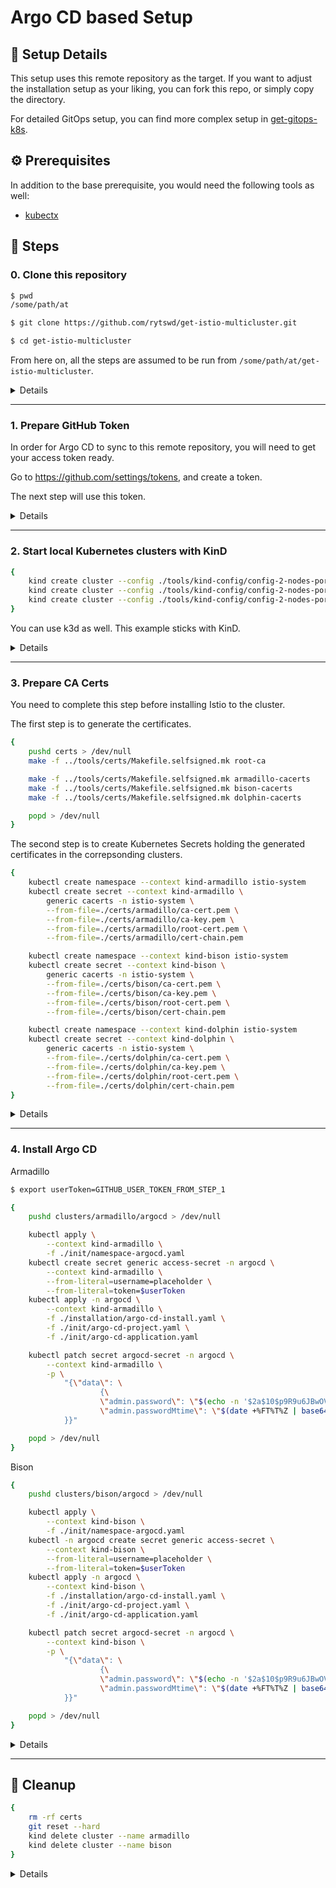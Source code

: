 # Argo CD based Setup

## 📝 Setup Details

This setup uses this remote repository as the target. If you want to adjust the installation setup as your liking, you can fork this repo, or simply copy the directory.

For detailed GitOps setup, you can find more complex setup in [get-gitops-k8s](https://github.com/rytswd/get-gitops-k8s).

## ⚙️ Prerequisites

In addition to the base prerequisite, you would need the following tools as well:

- [kubectx](https://github.com/ahmetb/kubectx)

## 🐾 Steps

### 0. Clone this repository

```bash
$ pwd
/some/path/at

$ git clone https://github.com/rytswd/get-istio-multicluster.git

$ cd get-istio-multicluster
```

From here on, all the steps are assumed to be run from `/some/path/at/get-istio-multicluster`.

<details>
<summary>Details</summary>

This repository is mostly configuration files. Having the set of files all in directory structure makes it easier to see how multiple configurations work together.

Note that this setup uses **remote Git repository**, meaning that your cloned repository on your machine won't actually drive what's being installed into the cluster. You will find more in detail in the coming steps, but if you want to take full control and make adjustments as you go, you would want to fork this repository, and replace all the `rytswd` username with your GitHub account.

</details>

---

### 1. Prepare GitHub Token

In order for Argo CD to sync to this remote repository, you will need to get your access token ready.

Go to https://github.com/settings/tokens, and create a token.

The next step will use this token.

<details>
<summary>Details</summary>

In the following steps, Argo CD will run on your local machine. Argo CD will then fetch the configurations from `https://github.com/rytswd/get-istio-multicluster` - and thus, it would need to be able to use your GitHub account credential to retrieve all the relevant files, and also automatically apply changes to your cluster.

As to how the token works, you can find more in [the official documentation of GitHub access token](https://help.github.com/en/github/authenticating-to-github/creating-a-personal-access-token-for-the-command-line).

</details>

---

### 2. Start local Kubernetes clusters with KinD

```bash
{
    kind create cluster --config ./tools/kind-config/config-2-nodes-port-320x1.yaml --name armadillo
    kind create cluster --config ./tools/kind-config/config-2-nodes-port-320x2.yaml --name bison
    kind create cluster --config ./tools/kind-config/config-2-nodes-port-320x4.yaml --name dolphin
}
```

You can use k3d as well. This example sticks with KinD.

<details>
<summary>Details</summary>

You can find more about this setup in [KinD-based Setup document](https://github.com/rytswd/get-istio-multicluster/tree/main/docs/kind-based#1-start-local-kubernetes-clusters-with-kind).

</details>

---

### 3. Prepare CA Certs

<!-- The steps are detailed at [Certificate Preparation steps](https://github.com/rytswd/get-istio-multicluster/tree/main/docs/cert-prep/README.md). -->

You need to complete this step before installing Istio to the cluster.

The first step is to generate the certificates.

```bash
{
    pushd certs > /dev/null
    make -f ../tools/certs/Makefile.selfsigned.mk root-ca

    make -f ../tools/certs/Makefile.selfsigned.mk armadillo-cacerts
    make -f ../tools/certs/Makefile.selfsigned.mk bison-cacerts
    make -f ../tools/certs/Makefile.selfsigned.mk dolphin-cacerts

    popd > /dev/null
}
```

The second step is to create Kubernetes Secrets holding the generated certificates in the correpsonding clusters.

```bash
{
    kubectl create namespace --context kind-armadillo istio-system
    kubectl create secret --context kind-armadillo \
        generic cacerts -n istio-system \
        --from-file=./certs/armadillo/ca-cert.pem \
        --from-file=./certs/armadillo/ca-key.pem \
        --from-file=./certs/armadillo/root-cert.pem \
        --from-file=./certs/armadillo/cert-chain.pem

    kubectl create namespace --context kind-bison istio-system
    kubectl create secret --context kind-bison \
        generic cacerts -n istio-system \
        --from-file=./certs/bison/ca-cert.pem \
        --from-file=./certs/bison/ca-key.pem \
        --from-file=./certs/bison/root-cert.pem \
        --from-file=./certs/bison/cert-chain.pem

    kubectl create namespace --context kind-dolphin istio-system
    kubectl create secret --context kind-dolphin \
        generic cacerts -n istio-system \
        --from-file=./certs/dolphin/ca-cert.pem \
        --from-file=./certs/dolphin/ca-key.pem \
        --from-file=./certs/dolphin/root-cert.pem \
        --from-file=./certs/dolphin/cert-chain.pem
}
```

<details>
<summary>Details</summary>

In truly GitOps setup, you will likely want to keep this secrcet as a part of git repo. That would pose another challenge on how you can securely store the secret data in git, while keeping its secrecy.

You can combine with solution such as [sealed-secret](https://github.com/bitnami-labs/sealed-secrets) to store secret securely in git.

You can find more about this setup in [KinD-based Setup document](https://github.com/rytswd/get-istio-multicluster/blob/main/docs/kind-based/README.md#2-prepare-ca-certs).

</details>

---

### 4. Install Argo CD

Armadillo

```bash
$ export userToken=GITHUB_USER_TOKEN_FROM_STEP_1
```

```bash
{
    pushd clusters/armadillo/argocd > /dev/null

    kubectl apply \
        --context kind-armadillo \
        -f ./init/namespace-argocd.yaml
    kubectl create secret generic access-secret -n argocd \
        --context kind-armadillo \
        --from-literal=username=placeholder \
        --from-literal=token=$userToken
    kubectl apply -n argocd \
        --context kind-armadillo \
        -f ./installation/argo-cd-install.yaml \
        -f ./init/argo-cd-project.yaml \
        -f ./init/argo-cd-application.yaml

    kubectl patch secret argocd-secret -n argocd \
        --context kind-armadillo \
        -p \
            "{\"data\": \
                    {\
                    \"admin.password\": \"$(echo -n '$2a$10$p9R9u6JBwOVTPa3tpcS68OifxvqIPjCFceiLul2aPwOaIlEJ6fGMi' | base64)\", \
                    \"admin.passwordMtime\": \"$(date +%FT%T%Z | base64)\" \
            }}"

    popd > /dev/null
}
```

Bison

```bash
{
    pushd clusters/bison/argocd > /dev/null

    kubectl apply \
        --context kind-bison \
        -f ./init/namespace-argocd.yaml
    kubectl -n argocd create secret generic access-secret \
        --context kind-bison \
        --from-literal=username=placeholder \
        --from-literal=token=$userToken
    kubectl apply -n argocd \
        --context kind-bison \
        -f ./installation/argo-cd-install.yaml \
        -f ./init/argo-cd-project.yaml \
        -f ./init/argo-cd-application.yaml

    kubectl patch secret argocd-secret -n argocd \
        --context kind-bison \
        -p \
            "{\"data\": \
                    {\
                    \"admin.password\": \"$(echo -n '$2a$10$p9R9u6JBwOVTPa3tpcS68OifxvqIPjCFceiLul2aPwOaIlEJ6fGMi' | base64)\", \
                    \"admin.passwordMtime\": \"$(date +%FT%T%Z | base64)\" \
            }}"

    popd > /dev/null
}
```

<details>
<summary>Details</summary>

_To be updated_

`kubectl patch` against argocd secret updates the login password as `admin`.

</details>

---

## 🧹 Cleanup

```bash
{
    rm -rf certs
    git reset --hard
    kind delete cluster --name armadillo
    kind delete cluster --name bison
}
```

<details>
<summary>Details</summary>

Remove the entire `certs` directory, and `git reset --hard` to remove all the changes.

KinD clusters can be deleted with `kind delete cluster` - and you can provide `--name` to specify one.

As the above steps creates multiple clusters, this step makes sure to delete all.

Because all the Istio components are inside KinD cluster, deleting the cluster will remove everything that was generated / configured / deployed.

</details>
